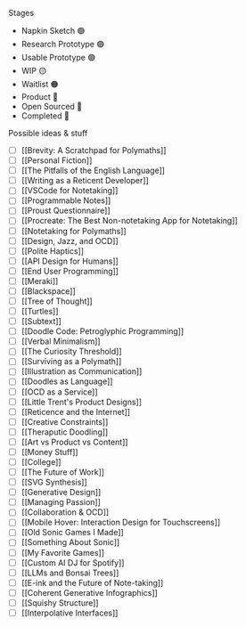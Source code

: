 Stages

- Napkin Sketch 🟢
- Research Prototype 🟣
- Usable Prototype 🟣
- WIP 🟡
- Waitlist 🟠
- Product 🔵
- Open Sourced 🔵
- Completed 🔵

Possible ideas & stuff

- [ ] [[Brevity: A Scratchpad for Polymaths]]
- [ ] [[Personal Fiction]]
- [ ] [[The Pitfalls of the English Language]]
- [ ] [[Writing as a Reticent Developer]]
- [ ] [[VSCode for Notetaking]]
- [ ] [[Programmable Notes]]
- [ ] [[Proust Questionnaire]]
- [ ] [[Procreate: The Best Non-notetaking App for Notetaking]]
- [ ] [[Notetaking for Polymaths]]
- [ ] [[Design, Jazz, and OCD]]
- [ ] [[Polite Haptics]]
- [ ] [[API Design for Humans]]
- [ ] [[End User Programming]]
- [ ] [[Meraki]]
- [ ] [[Blackspace]]
- [ ] [[Tree of Thought]]
- [ ] [[Turtles]]
- [ ] [[Subtext]]
- [ ] [[Doodle Code: Petroglyphic Programming]]
- [ ] [[Verbal Minimalism]]
- [ ] [[The Curiosity Threshold]]
- [ ] [[Surviving as a Polymath]]
- [ ] [[Illustration as Communication]]
- [ ] [[Doodles as Language]]
- [ ] [[OCD as a Service]]
- [ ] [[Little Trent's Product Designs]]
- [ ] [[Reticence and the Internet]]
- [ ] [[Creative Constraints]]
- [ ] [[Theraputic Doodling]]
- [ ] [[Art vs Product vs Content]]
- [ ] [[Money Stuff]]
- [ ] [[College]]
- [ ] [[The Future of Work]]
- [ ] [[SVG Synthesis]]
- [ ] [[Generative Design]]
- [ ] [[Managing Passion]]
- [ ] [[Collaboration & OCD]]
- [ ] [[Mobile Hover: Interaction Design for Touchscreens]]
- [ ] [[Old Sonic Games I Made]]
- [ ] [[Something About Sonic]]
- [ ] [[My Favorite Games]]
- [ ] [[Custom AI DJ for Spotify]]
- [ ] [[LLMs and Bonsai Trees]]
- [ ] [[E-ink and the Future of Note-taking]]
- [ ] [[Coherent Generative Infographics]]
- [ ] [[Squishy Structure]]
- [ ] [[Interpolative Interfaces]]
